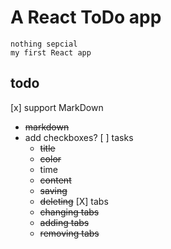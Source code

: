 # A React ToDo app
    nothing sepcial
    my first React app
## todo
 [x] support MarkDown
 - ~~markdown~~
 - add checkboxes?
 [ ] tasks
    - ~~title~~
    - ~~color~~
    - time
    - ~~content~~
    - ~~saving~~
    - ~~deleting~~
 [X] tabs
    - ~~changing tabs~~
    - ~~adding tabs~~
    - ~~removing tabs~~
